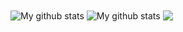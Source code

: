 
<img align="center" src="https://github-readme-streak-stats.herokuapp.com?user=AADHI-REDDY&theme=vue-dark&hide_border=true&date_format=M%20j%5B%2C%20Y%5D" alt="My github stats" />

<img align="center" src="https://github-readme-stats.vercel.app/api?username=AADHI-REDDY&show_icons=true&include_all_commits=true&theme=cobalt&hide_border=true" alt="My github stats" /> 

<img align="center" src="https://github-readme-stats.vercel.app/api/top-langs/?username=AADHI-REDDY&layout=compact&theme=cobalt&hide_border=true" />
